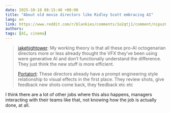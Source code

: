 ```yaml
---
date: 2025-10-10 08:15:48 +00:00
title: "About old movie directors like Ridley Scott embracing AI"
lang: en
link: https://www.reddit.com/r/blankies/comments/1o2qtj1/comment/nipuz6z/
authors:
tags: [AI, cinema]
---
```


> [jakehightower](https://www.reddit.com/user/jakehightower/): My working theory is that all these pro-AI octogenarian directors more or less already thought the VFX they’ve been using were generative AI and don’t functionally understand the difference. They just think the new stuff is more efficient. 
>
> [Portatort](https://www.reddit.com/user/Portatort/): These directors already have a prompt engineering style relationship to visual effects in the first place. They review shots, give feedback new shots come back, they feedback etc etc

I think there are a lot of other jobs where this also happens, managers interacting with their teams like that, not knowing how the job is actually done, at all.
